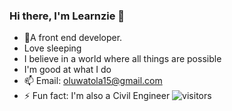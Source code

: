 ### Hi there, I'm Learnzie 👋
- 🔭A front end developer.
- Love sleeping
- I believe in a world where all things are possible
- I'm good at what I do
- 📫 Email: oluwatola15@gmail.com
- ⚡ Fun fact: I'm also a Civil Engineer
![visitors](https://visitor-badge.glitch.me/badge?page_id=page.id)
<!--
**learnzie/Learnzie** is a ✨ _special_ ✨ repository because its `README.md` (this file) appears on your GitHub profile.

Here are some ideas to get you started:

- 🔭 I’m currently working on ...
- 🌱 I’m currently learning ...
- 👯 I’m looking to collaborate on ...
- 🤔 I’m looking for help with ...
- 💬 Ask me about ...
- 📫 How to reach me: ...
- 😄 Pronouns: ...
- ⚡ Fun fact: ...
-->
